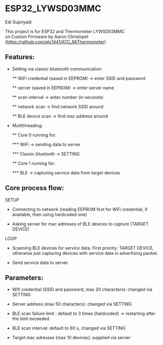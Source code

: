 # ESP32_LYWSD03MMC
Edi Supriyadi

This project is for ESP32 and Thermometer LYWSD03MMC  
on Custom Firmware by Aaron Christopel (https://github.com/atc1441/ATC_MiThermometer)

## Features:

* Setting via classic bluetooth communication:

  ** WiFi credential (saved in EEPROM) -> enter SSID and password 
  
  ** server (saved in EEPROM) -> enter server name
  
  ** scan interval -> enter number (in seconds)
  
  ** network scan -> find network SSID around
  
  ** BLE device scan -> find mac address around
  
* Multithreading:

  ** Core 0 running for:
  
    *** WiFi -> sending data to server
    
    *** Classic bluetooth -> SETTING 
    
  ** Core 1 running for:
  
    *** BLE -> capturing service data from target devices


## Core process flow:

SETUP

* Connecting to network (reading EEPROM first for WiFi credential, if available, then using hardcoded one)

* Asking server for mac adresses of BLE devices to capture (TARGET DEVICE)

LOOP

* Scanning BLE devices for service data. First priority: TARGET DEVICE, otherwise just capturing devices with service data in advertising packet.

* Send service data to server

## Parameters:

* Wifi credential (SSID and password, max 20 characters): changed via SETTING

* Server address (max 50 characters): changed via SETTING

* BLE scan failure limit : default to 3 times (hardcoded) -> restarting after the limit exceeded

* BLE scan interval: default to 60 s, changed via SETTING

* Target mac adresses (max 10 devices): supplied via server
